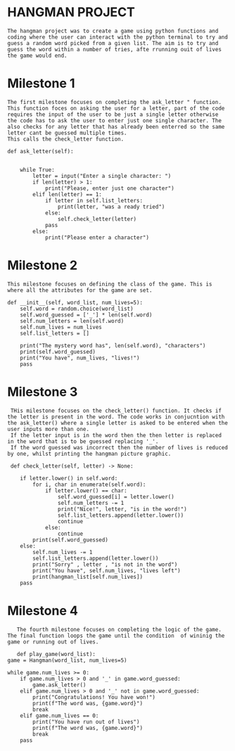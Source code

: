 # HANGMAN PROJECT
    The hangman project was to create a game using python functions and coding where the user can interact with the python terminal to try and guess a random word picked from a given list. The aim is to try and guess the word within a number of tries, afte rrunning ouit of lives the game would end.
    
    
# Milestone 1
    The first milestone focuses on completing the ask_letter " function. This function foces on asking the user for a letter, part of the code requires the input of the user to be just a single letter otherwise the code has to ask the user to enter just one single character. The also checks for any letter that has already been enterred so the same letter cant be guessed multiple times. 
    This calls the check_letter function. 
    
    def ask_letter(self):

        
        while True:
            letter = input("Enter a single character: ")
            if len(letter) > 1: 
                print("Please, enter just one character")
            elif len(letter) == 1:
                if letter in self.list_letters:
                    print(letter, "was a ready tried")
                else:
                    self.check_letter(letter)
                pass
            else:
                print("Please enter a character")
      
# Milestone 2
    This milestone focuses on defining the class of the game. This is where all the attributes for the game are set. 
    
    def __init__(self, word_list, num_lives=5):
        self.word = random.choice(word_list)
        self.word_guessed = ['_'] * len(self.word)
        self.num_letters = len(self.word)
        self.num_lives = num_lives
        self.list_letters = []

        print("The mystery word has", len(self.word), "characters")
        print(self.word_guessed)
        print("You have", num_lives, "lives!")
        pass
        
  # Milestone 3
     THis milestone focuses on the check_letter() function. It checks if the letter is present in the word. The code works in conjucntion with the ask_letter() where a single letter is asked to be entered when the user inputs more than one.
     If the letter input is in the word then the then letter is replaced in the word that is to be guessed replacing '_'. 
     If the word guessed was incorrect then the number of lives is reduced by one, whilst printing the hangman picture graphic. 
     
     def check_letter(self, letter) -> None:

        if letter.lower() in self.word:
            for i, char in enumerate(self.word):
                if letter.lower() == char:
                    self.word_guessed[i] = letter.lower()
                    self.num_letters -= 1
                    print("Nice!", letter, "is in the word!")
                    self.list_letters.append(letter.lower())
                    continue
                else:
                    continue
            print(self.word_guessed)
        else:
            self.num_lives -= 1
            self.list_letters.append(letter.lower())
            print("Sorry" , letter , "is not in the word")
            print("You have", self.num_lives, "lives left")
            print(hangman_list[self.num_lives])
        pass
        
   # Milestone 4
       
       The fourth milestone focuses on completing the logic of the game. The final function loops the game until the condition  of wininig the game or running out of lives.
       
       def play_game(word_list):
    game = Hangman(word_list, num_lives=5)

    while game.num_lives >= 0:
        if game.num_lives > 0 and '_' in game.word_guessed:
            game.ask_letter()
        elif game.num_lives > 0 and '_' not in game.word_guessed:
            print("Congratulations! You have won!")
            print(f"The word was, {game.word}")
            break
        elif game.num_lives == 0:
            print("You have run out of lives")
            print(f"The word was, {game.word}")
            break
        pass
